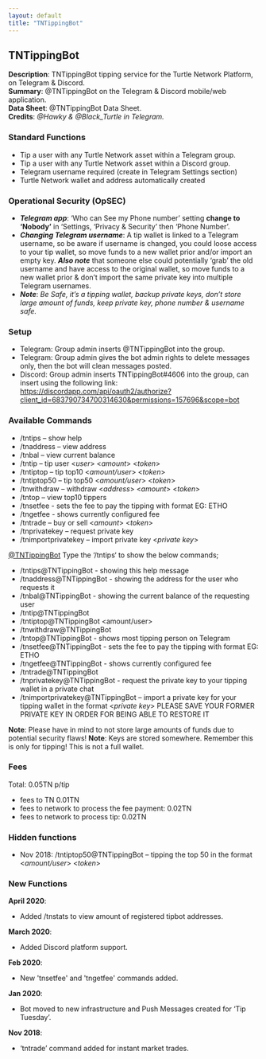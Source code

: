 ```yaml
---
layout: default
title: "TNTippingBot"
---
```

## TNTippingBot

**Description**: TNTippingBot tipping service for the Turtle Network Platform, on Telegram & Discord.<br>
**Summary**: @TNTippingBot on the Telegram & Discord mobile/web application.<br>
**Data Sheet**: @TNTippingBot Data Sheet.<br>
**Credits**: *@Hawky & @Black_Turtle in Telegram.*

### Standard Functions

* Tip a user with any Turtle Network asset within a Telegram group.
* Tip a user with any Turtle Network asset within a Discord group.
* Telegram username required (create in Telegram Settings section)
* Turtle Network wallet and address automatically created

### Operational Security (OpSEC)

* ***Telegram app***: ‘Who can See my Phone number’ setting **change to ‘Nobody’** in ‘Settings, ‘Privacy & Security’ then ‘Phone Number’.
* ***Changing Telegram username***: A tip wallet is linked to a Telegram username, so be aware if username is changed, you could loose access to your tip wallet, so move funds to a new wallet prior and/or import an empty key. ***Also note*** that someone else could potentially ‘grab’ the old username and have access to the original wallet, so move funds to a new wallet prior & don’t import the same private key into multiple Telegram usernames.
* ***Note***: *Be Safe, it’s a tipping wallet, backup private keys, don’t store large amount of funds, keep private key, phone number & username safe.*

### Setup

* Telegram: Group admin inserts @TNTippingBot into the group.
* Telegram: Group admin gives the bot admin rights to delete messages only, then the bot will clean messages posted.
* Discord: Group admin inserts TNTippingBot#4606 into the group, can insert using the following link: https://discordapp.com/api/oauth2/authorize?client_id=683790734700314630&permissions=157696&scope=bot

### Available Commands

* /tntips – show help
* /tnaddress – view address
* /tnbal – view current balance
* /tntip – tip user <*user*> <*amount*> <*token*>
* /tntiptop – tip top10 <*amount/user*> <*token*>
* /tntiptop50 – tip top50 <*amount/user*> <*token*>
* /tnwithdraw – withdraw <*address*> <*amount*> <*token*>
* /tntop – view top10 tippers
* /tnsetfee - sets the fee to pay the tipping with format <fee> EG: ETHO
* /tngetfee - shows currently configured fee
* /tntrade – buy or sell <*amount*> <*token*>
* /tnprivatekey – request private key
* /tnimportprivatekey – import private key <*private key*>

[@TNTippingBot](https://t.me/TNTippingBot) Type the ‘/tntips‘ to show the below commands;
* /tntips@TNTippingBot - showing this help message 
* /tnaddress@TNTippingBot - showing the address for the user who requests it 
* /tnbal@TNTippingBot - showing the current balance of the requesting user 
* /tntip@TNTippingBot <user> <amount> <token>
* /tntiptop@TNTippingBot <amount/user> <token>
* /tnwithdraw@TNTippingBot <address> <amount> <token>
* /tntop@TNTippingBot - shows most tipping person on Telegram
* /tnsetfee@TNTippingBot - sets the fee to pay the tipping with format <fee> EG: ETHO
* /tngetfee@TNTippingBot - shows currently configured fee
* /tntrade@TNTippingBot <buy or sell> <amount> <token>
* /tnprivatekey@TNTippingBot - request the private key to your tipping wallet in a private chat
* /tnimportprivatekey@TNTippingBot – import a private key for your tipping wallet in the format <*private key*> PLEASE SAVE YOUR FORMER PRIVATE KEY IN ORDER FOR BEING ABLE TO RESTORE IT

**Note**: Please have in mind to not store large amounts of funds due to potential security flaws!
**Note**: Keys are stored somewhere. Remember this is only for tipping! This is not a full wallet.

### Fees
Total: 0.05TN p/tip
* fees to TN 0.01TN
* fees to network to process the fee payment: 0.02TN
* fees to network to process tip: 0.02TN

### Hidden functions
* Nov 2018: /tntiptop50@TNTippingBot – tipping the top 50 in the format <*amount/user*> <*token*>

### New Functions

**April 2020**:
* Added /tnstats to view amount of registered tipbot addresses.

**March 2020**:
* Added Discord platform support.

**Feb 2020**: 
* New 'tnsetfee' and 'tngetfee' commands added.

**Jan 2020**: 
* Bot moved to new infrastructure and Push Messages created for ‘Tip Tuesday’.

**Nov 2018**: 
* ‘tntrade’ command added for instant market trades.<br>
